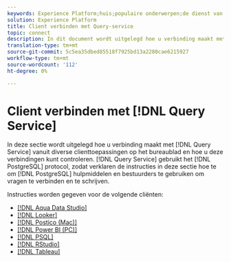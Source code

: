 ```yaml
---
keywords: Experience Platform;huis;populaire onderwerpen;de dienst van de vraag;de vraagdienst;verbind;verbind met vraagdienst;aqua gegevensstudio;Aqua Data Studio;Looker;plukker;Postico;postico;Power BI;macht bi;psql;studio;PSQL;RStudio;Tableau;tableau;
solution: Experience Platform
title: Client verbinden met Query-service
topic: connect
description: In dit document wordt uitgelegd hoe u verbinding maakt met de Query-service via een groot aantal clienttoepassingen op het bureaublad en hoe u die verbindingen kunt verifiëren.
translation-type: tm+mt
source-git-commit: 5c5ea35dbed85518f7925bd13a2280cae6215927
workflow-type: tm+mt
source-wordcount: '112'
ht-degree: 0%

---
```



# Client verbinden met [!DNL Query Service]

In deze sectie wordt uitgelegd hoe u verbinding maakt met [!DNL Query Service] vanuit diverse clienttoepassingen op het bureaublad en hoe u deze verbindingen kunt controleren. [!DNL Query Service] gebruikt het  [!DNL PostgreSQL] protocol, zodat verklaren de instructies in deze sectie hoe te om  [!DNL PostgreSQL] hulpmiddelen en bestuurders te gebruiken om vragen te verbinden en te schrijven.

Instructies worden gegeven voor de volgende cliënten:

- [[!DNL Aqua Data Studio]](./aqua-data-studio.md)
- [[!DNL Looker]](./looker.md)
- [[!DNL Postico (Mac)]](./postico.md)
- [[!DNL Power BI (PC)]](./power-bi.md)
- [[!DNL PSQL]](./psql.md)
- [[!DNL RStudio]](./rstudio.md)
- [[!DNL Tableau]](./tableau.md)
